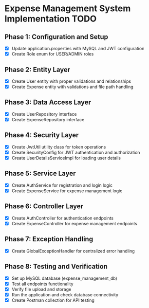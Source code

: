 # Expense Management System Implementation TODO

## Phase 1: Configuration and Setup
- [x] Update application.properties with MySQL and JWT configuration
- [x] Create Role enum for USER/ADMIN roles

## Phase 2: Entity Layer
- [x] Create User entity with proper validations and relationships
- [x] Create Expense entity with validations and file path handling

## Phase 3: Data Access Layer
- [x] Create UserRepository interface
- [x] Create ExpenseRepository interface

## Phase 4: Security Layer
- [x] Create JwtUtil utility class for token operations
- [x] Create SecurityConfig for JWT authentication and authorization
- [x] Create UserDetailsServiceImpl for loading user details

## Phase 5: Service Layer
- [x] Create AuthService for registration and login logic
- [x] Create ExpenseService for expense management logic

## Phase 6: Controller Layer
- [x] Create AuthController for authentication endpoints
- [x] Create ExpenseController for expense management endpoints

## Phase 7: Exception Handling
- [x] Create GlobalExceptionHandler for centralized error handling

## Phase 8: Testing and Verification
- [x] Set up MySQL database (expense_management_db)
- [x] Test all endpoints functionality
- [x] Verify file upload and storage
- [x] Run the application and check database connectivity
- [x] Create Postman collection for API testing
